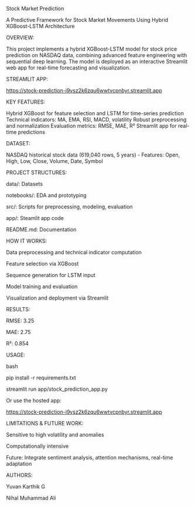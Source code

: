 Stock Market Prediction

A Predictive Framework for Stock Market Movements Using Hybrid XGBoost-LSTM Architecture


OVERVIEW:

This project implements a hybrid XGBoost-LSTM model for stock price prediction on NASDAQ data, combining advanced feature engineering with sequential deep learning. The model is deployed as an interactive Streamlit web app for real-time forecasting and visualization.


STREAMLIT APP:

https://stock-prediction-i9vsz2k6zqu6wwtvcpnbyr.streamlit.app


KEY FEATURES:

Hybrid XGBoost for feature selection and LSTM for time-series prediction
Technical indicators: MA, EMA, RSI, MACD, volatility
Robust preprocessing and normalization
Evaluation metrics: RMSE, MAE, R²
Streamlit app for real-time predictions


DATASET:

NASDAQ historical stock data (619,040 rows, 5 years) - 
Features: Open, High, Low, Close, Volume, Date, Symbol


PROJECT STRUCTURES:

data/: Datasets

notebooks/: EDA and prototyping

src/: Scripts for preprocessing, modeling, evaluation

app/: Steamlit app code

README.md: Documentation


HOW IT WORKS:

Data preprocessing and technical indicator computation

Feature selection via XGBoost

Sequence generation for LSTM input

Model training and evaluation

Visualization and deployment via Streamlit


RESULTS:

RMSE: 3.25

MAE: 2.75

R²: 0.854


USAGE:

bash

pip install -r requirements.txt

streamlit run app/stock_prediction_app.py

Or use the hosted app:

https://stock-prediction-i9vsz2k6zqu6wwtvcpnbyr.streamlit.app


LIMITATIONS & FUTURE WORK:

Sensitive to high volatility and anomalies

Computationally intensive

Future: Integrate sentiment analysis, attention mechanisms, real-time adaptation


AUTHORS:

Yuvan Karthik G

Nihal Muhammad Ali
